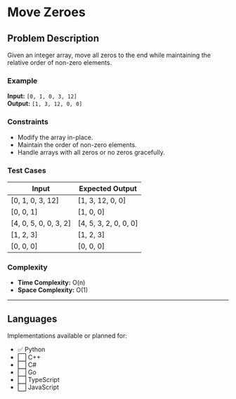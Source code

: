 # Move Zeroes

## Problem Description
Given an integer array, move all zeros to the end while maintaining the relative order of non-zero elements.

### Example
**Input:** `[0, 1, 0, 3, 12]`  
**Output:** `[1, 3, 12, 0, 0]`

### Constraints
- Modify the array in-place.
- Maintain the order of non-zero elements.
- Handle arrays with all zeros or no zeros gracefully.

### Test Cases
| Input | Expected Output |
|--------|-----------------|
| [0, 1, 0, 3, 12] | [1, 3, 12, 0, 0] |
| [0, 0, 1] | [1, 0, 0] |
| [4, 0, 5, 0, 0, 3, 2] | [4, 5, 3, 2, 0, 0, 0] |
| [1, 2, 3] | [1, 2, 3] |
| [0, 0, 0] | [0, 0, 0] |

### Complexity
- **Time Complexity:** O(n)
- **Space Complexity:** O(1)

---

## Languages
Implementations available or planned for:
- ✅ Python  
- ⬜ C++  
- ⬜ C#  
- ⬜ Go  
- ⬜ TypeScript  
- ⬜ JavaScript
